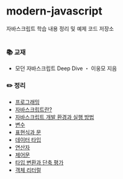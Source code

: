 # modern-javascript
자바스크립트 학습 내용 정리 및 예제 코드 저장소
<br>
<br>
### 📚 교재
- 모던 자바스크립트 Deep Dive ・ 이웅모 지음<br>
### ✏️ 정리  
- [프로그래밍](https://ssena.notion.site/01-57a827c9adfe4f2d8b49ab4115bf9410)<br>
- [자바스크립트란?](https://ssena.notion.site/02-27a88d3f74f44f1ca149b4db7fa62ab7)<br>
- [자바스크립트 개발 환경과 실행 방법](https://ssena.notion.site/03-9637a5ba25314087a9e08deec3be7798)<br>
- [변수](https://ssena.notion.site/04-ac063fd83e804582818fd44b7b75d72e)<br>
- [표현식과 문](https://ssena.notion.site/05-c3f4edd4354a4002a597d8444711615e)<br>
- [데이터 타입](https://ssena.notion.site/06-d63c99a2203c47619bbd6bf095aa930a)<br>
- [연산자](https://ssena.notion.site/07-b8c493fff648454bb17d4082fa16171d)<br>
- [제어문](https://ssena.notion.site/08-715cb30808e54cf3b89a666db143a0a5)<br>
- [타입 변환과 단축 평가](https://ssena.notion.site/09-ef46c2e45ef944a98d8ba8fbf33a4464)<br>
- [객체 리터럴](https://ssena.notion.site/10-13ef3bcc9280466782ec57472bf276b1)<br>